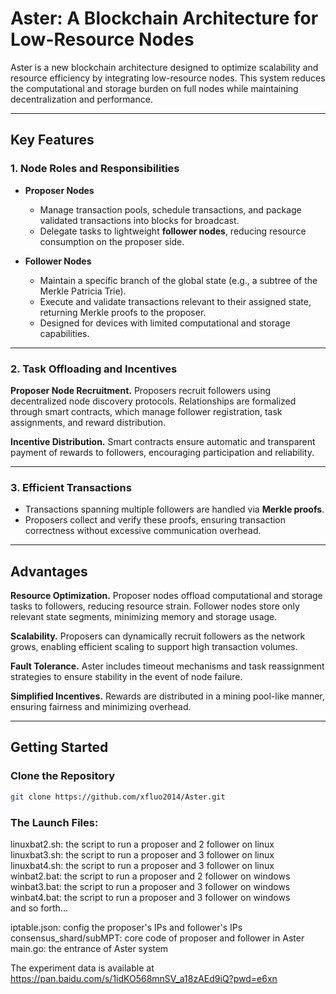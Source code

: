 # Aster: A Blockchain Architecture for Low-Resource Nodes  

Aster is a new blockchain architecture designed to optimize scalability and resource efficiency by integrating low-resource nodes. This system reduces the computational and storage burden on full nodes while maintaining decentralization and performance.

---

## **Key Features**  

### 1. **Node Roles and Responsibilities**  
- **Proposer Nodes**  
  - Manage transaction pools, schedule transactions, and package validated transactions into blocks for broadcast.  
  - Delegate tasks to lightweight **follower nodes**, reducing resource consumption on the proposer side.  

- **Follower Nodes**  
  - Maintain a specific branch of the global state (e.g., a subtree of the Merkle Patricia Trie).  
  - Execute and validate transactions relevant to their assigned state, returning Merkle proofs to the proposer.  
  - Designed for devices with limited computational and storage capabilities.  

---

### 2. **Task Offloading and Incentives**  

**Proposer Node Recruitment.** 
Proposers recruit followers using decentralized node discovery protocols. Relationships are formalized through smart contracts, which manage follower registration, task assignments, and reward distribution.  

**Incentive Distribution.** 
Smart contracts ensure automatic and transparent payment of rewards to followers, encouraging participation and reliability.  

---

### 3. **Efficient Transactions**  
- Transactions spanning multiple followers are handled via **Merkle proofs**.  
- Proposers collect and verify these proofs, ensuring transaction correctness without excessive communication overhead.  

---

## **Advantages**  

**Resource Optimization.** 
Proposer nodes offload computational and storage tasks to followers, reducing resource strain. Follower nodes store only relevant state segments, minimizing memory and storage usage.  

**Scalability.** 
Proposers can dynamically recruit followers as the network grows, enabling efficient scaling to support high transaction volumes.  

**Fault Tolerance.** 
Aster includes timeout mechanisms and task reassignment strategies to ensure stability in the event of node failure.  

**Simplified Incentives.** 
Rewards are distributed in a mining pool-like manner, ensuring fairness and minimizing overhead.  

---

## **Getting Started**  

### **Clone the Repository**  
```bash  
git clone https://github.com/xfluo2014/Aster.git  
```




### **The Launch Files:**

linuxbat2.sh: the script to run a proposer and 2 follower on linux<br>
linuxbat3.sh: the script to run a proposer and 3 follower on linux<br>
linuxbat4.sh: the script to run a proposer and 3 follower on linux<br>
winbat2.bat: the script to run a proposer and 2 follower on windows<br>
winbat3.bat: the script to run a proposer and 3 follower on windows<br>
winbat4.bat: the script to run a proposer and 3 follower on windows<br>
and so forth...<br>

iptable.json: config the proposer's IPs and follower's IPs<br>
consensus_shard/subMPT: core code of proposer and follower in Aster<br>
main.go: the entrance of Aster system<br>


The experiment data is available at https://pan.baidu.com/s/1idKO568mnSV_a18zAEd9iQ?pwd=e6xn
